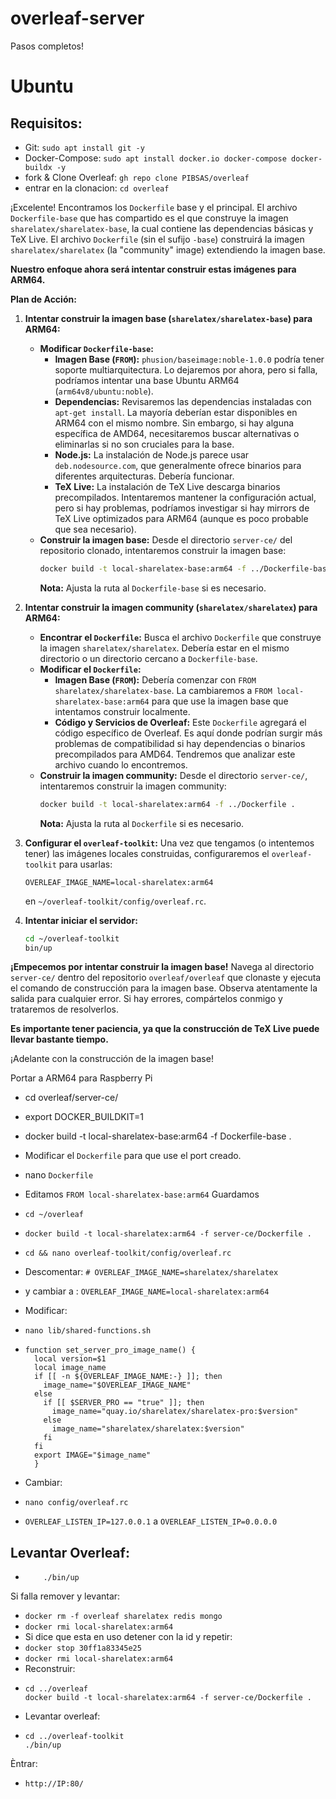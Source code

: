 # overleaf-server
Pasos completos!


# Ubuntu

## Requisitos:
- Git: ``sudo apt install git -y``
- Docker-Compose: ```sudo apt install docker.io docker-compose docker-buildx -y```
- fork & Clone Overleaf: ``gh repo clone PIBSAS/overleaf``
- entrar en la  clonacion: ``cd overleaf``


¡Excelente! Encontramos los `Dockerfile` base y el principal. El archivo `Dockerfile-base` que has compartido es el que construye la imagen `sharelatex/sharelatex-base`, la cual contiene las dependencias básicas y TeX Live. El archivo `Dockerfile` (sin el sufijo `-base`) construirá la imagen `sharelatex/sharelatex` (la "community" image) extendiendo la imagen base.

**Nuestro enfoque ahora será intentar construir estas imágenes para ARM64.**

**Plan de Acción:**

1.  **Intentar construir la imagen base (`sharelatex/sharelatex-base`) para ARM64:**
    * **Modificar `Dockerfile-base`:**
        * **Imagen Base (`FROM`):** `phusion/baseimage:noble-1.0.0` podría tener soporte multiarquitectura. Lo dejaremos por ahora, pero si falla, podríamos intentar una base Ubuntu ARM64 (`arm64v8/ubuntu:noble`).
        * **Dependencias:** Revisaremos las dependencias instaladas con `apt-get install`. La mayoría deberían estar disponibles en ARM64 con el mismo nombre. Sin embargo, si hay alguna específica de AMD64, necesitaremos buscar alternativas o eliminarlas si no son cruciales para la base.
        * **Node.js:** La instalación de Node.js parece usar `deb.nodesource.com`, que generalmente ofrece binarios para diferentes arquitecturas. Debería funcionar.
        * **TeX Live:** La instalación de TeX Live descarga binarios precompilados. Intentaremos mantener la configuración actual, pero si hay problemas, podríamos investigar si hay mirrors de TeX Live optimizados para ARM64 (aunque es poco probable que sea necesario).
    * **Construir la imagen base:** Desde el directorio `server-ce/` del repositorio clonado, intentaremos construir la imagen base:
        ```bash
        docker build -t local-sharelatex-base:arm64 -f ../Dockerfile-base .
        ```
        **Nota:** Ajusta la ruta al `Dockerfile-base` si es necesario.

2.  **Intentar construir la imagen community (`sharelatex/sharelatex`) para ARM64:**
    * **Encontrar el `Dockerfile`:** Busca el archivo `Dockerfile` que construye la imagen `sharelatex/sharelatex`. Debería estar en el mismo directorio o un directorio cercano a `Dockerfile-base`.
    * **Modificar el `Dockerfile`:**
        * **Imagen Base (`FROM`):** Debería comenzar con `FROM sharelatex/sharelatex-base`. La cambiaremos a `FROM local-sharelatex-base:arm64` para que use la imagen base que intentamos construir localmente.
        * **Código y Servicios de Overleaf:** Este `Dockerfile` agregará el código específico de Overleaf. Es aquí donde podrían surgir más problemas de compatibilidad si hay dependencias o binarios precompilados para AMD64. Tendremos que analizar este archivo cuando lo encontremos.
    * **Construir la imagen community:** Desde el directorio `server-ce/`, intentaremos construir la imagen community:
        ```bash
        docker build -t local-sharelatex:arm64 -f ../Dockerfile .
        ```
        **Nota:** Ajusta la ruta al `Dockerfile` si es necesario.

3.  **Configurar el `overleaf-toolkit`:** Una vez que tengamos (o intentemos tener) las imágenes locales construidas, configuraremos el `overleaf-toolkit` para usarlas:
    ```
    OVERLEAF_IMAGE_NAME=local-sharelatex:arm64
    ```
    en `~/overleaf-toolkit/config/overleaf.rc`.

4.  **Intentar iniciar el servidor:**
    ```bash
    cd ~/overleaf-toolkit
    bin/up
    ```

**¡Empecemos por intentar construir la imagen base!** Navega al directorio `server-ce/` dentro del repositorio `overleaf/overleaf` que clonaste y ejecuta el comando de construcción para la imagen base. Observa atentamente la salida para cualquier error. Si hay errores, compártelos conmigo y trataremos de resolverlos.

**Es importante tener paciencia, ya que la construcción de TeX Live puede llevar bastante tiempo.**

¡Adelante con la construcción de la imagen base!

Portar a ARM64 para Raspberry Pi
- cd overleaf/server-ce/
- export DOCKER_BUILDKIT=1
- docker build -t local-sharelatex-base:arm64 -f Dockerfile-base .
- Modificar el ``Dockerfile`` para que use el port creado.
- nano ``Dockerfile``
- Editamos ``FROM local-sharelatex-base:arm64`` Guardamos
- ``cd ~/overleaf``
- ``docker build -t local-sharelatex:arm64 -f server-ce/Dockerfile .``
- ``cd && nano overleaf-toolkit/config/overleaf.rc``
- Descomentar: ``# OVERLEAF_IMAGE_NAME=sharelatex/sharelatex``
- y cambiar a : ``OVERLEAF_IMAGE_NAME=local-sharelatex:arm64``
- Modificar:
- ``nano lib/shared-functions.sh``
- ````
  function set_server_pro_image_name() {
    local version=$1
    local image_name
    if [[ -n ${OVERLEAF_IMAGE_NAME:-} ]]; then
      image_name="$OVERLEAF_IMAGE_NAME"
    else
      if [[ $SERVER_PRO == "true" ]]; then
        image_name="quay.io/sharelatex/sharelatex-pro:$version"
      else
        image_name="sharelatex/sharelatex:$version"
      fi
    fi
    export IMAGE="$image_name"
    }
  ````

- Cambiar:
- ``nano config/overleaf.rc``
- ``OVERLEAF_LISTEN_IP=127.0.0.1`` a ``OVERLEAF_LISTEN_IP=0.0.0.0``

## Levantar Overleaf:
- ````cd ..
      ./bin/up
  ````

Si falla remover y levantar:
- ``docker rm -f overleaf sharelatex redis mongo``
- ``docker rmi local-sharelatex:arm64``
- Si dice que esta en uso detener con la id y repetir:
- ``docker stop 30ff1a83345e25``
- ``docker rmi local-sharelatex:arm64``
- Reconstruir:
- ````
  cd ../overleaf
  docker build -t local-sharelatex:arm64 -f server-ce/Dockerfile .
  ````
- Levantar overleaf:
- ````
  cd ../overleaf-toolkit
  ./bin/up
  ````

Èntrar:
- ``http://IP:80/``
